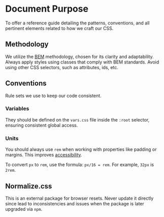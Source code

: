 # Document Purpose

To offer a reference guide detailing the patterns, conventions, and all pertinent elements related to how we craft our CSS.

## Methodology

We utilize the [BEM](https://getbem.com/) methodology, chosen for its clarity and adaptability. Always apply styles using classes that comply with BEM standards. Avoid using other CSS selectors, such as attributes, ids, etc.

## Conventions

Rule sets we use to keep our code consistent.

### Variables

They should be defined on the `vars.css` file inside the `:root` selector, ensuring consistent global access.

### Units

You should always use `rem` when working with properties like padding or margins. This improves [accessibility](https://uxplanet.org/why-you-should-work-with-rems-not-pxs-in-webflow-6f88df7fab29).

To convert `px` to `rem`, use the formula: `px/16 = rem`. For example, `32px` is `2rem`.

## Normalize.css

This is an external package for browser resets. Never update it directly since lead to inconsistencies and issues when the package is later upgraded via `npm`.
